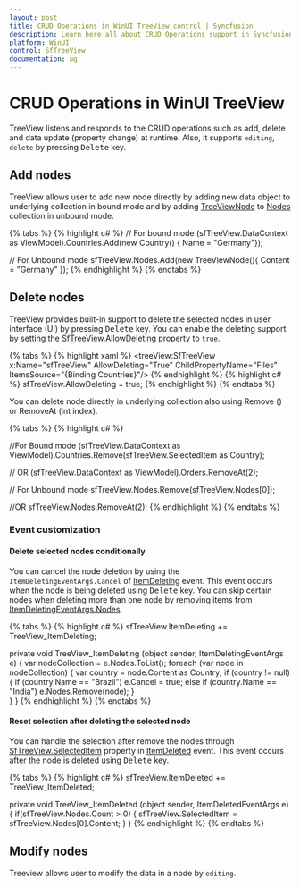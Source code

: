 ```yaml
---
layout: post
title: CRUD Operations in WinUI TreeView control | Syncfusion
description: Learn here all about CRUD Operations support in Syncfusion WinUI TreeView control and more details.
platform: WinUI
control: SfTreeView
documentation: ug
---
```


# CRUD Operations in WinUI TreeView

TreeView listens and responds to the CRUD operations such as add, delete and data update (property change) at runtime. Also, it supports `editing`, `delete` by pressing <kbd>Delete</kbd> key.

## Add nodes

TreeView allows user to add new node directly by adding new data object to underlying collection in bound mode and by adding [TreeViewNode](https://help.syncfusion.com/cr/winui/Syncfusion.UI.Xaml.TreeView.TreeViewNode.html) to [Nodes](https://help.syncfusion.com/cr/winui/Syncfusion.UI.Xaml.TreeView.SfTreeView.html#Syncfusion_UI_Xaml_TreeView_SfTreeView_Nodes) collection in unbound mode.

{% tabs %}
{% highlight c# %}
// For bound mode
(sfTreeView.DataContext as ViewModel).Countries.Add(new Country() { Name = "Germany"});

// For Unbound mode
sfTreeView.Nodes.Add(new TreeViewNode(){ Content = "Germany" });
{% endhighlight %}
{% endtabs %}

## Delete nodes

TreeView provides built-in support to delete the selected nodes in user interface (UI) by pressing <kbd>Delete</kbd> key. You can enable the deleting support by setting the [SfTreeView.AllowDeleting](https://help.syncfusion.com/cr/winui/Syncfusion.UI.Xaml.TreeView.SfTreeView.html#Syncfusion_UI_Xaml_TreeView_SfTreeView_AllowDeleting) property to `true`.

{% tabs %}
{% highlight xaml %}
<treeView:SfTreeView  
                x:Name="sfTreeView" 
				AllowDeleting="True"
				ChildPropertyName="Files"
                ItemsSource="{Binding Countries}"/>
{% endhighlight %}
{% highlight c# %}
sfTreeView.AllowDeleting = true;
{% endhighlight %}
{% endtabs %}

You can delete node directly in underlying collection also using Remove () or RemoveAt (int index).

{% tabs %}
{% highlight c# %}

//For Bound mode
(sfTreeView.DataContext as ViewModel).Countries.Remove(sfTreeView.SelectedItem as Country);

// OR
(sfTreeView.DataContext as ViewModel).Orders.RemoveAt(2);

// For Unbound mode
sfTreeView.Nodes.Remove(sfTreeView.Nodes[0]);

//OR
sfTreeView.Nodes.RemoveAt(2);
{% endhighlight %}
{% endtabs %}

### Event customization

#### Delete selected nodes conditionally

You can cancel the node deletion by using the `ItemDeletingEventArgs.Cancel` of [ItemDeleting](https://help.syncfusion.com/cr/winui/Syncfusion.UI.Xaml.TreeView.SfTreeView.html#Syncfusion_UI_Xaml_TreeView_SfTreeView_ItemDeleting) event. This event occurs when the node is being deleted using <kbd>Delete</kbd> key. You can skip certain nodes when deleting more than one node by removing items from [ItemDeletingEventArgs.Nodes](https://help.syncfusion.com/cr/winui/Syncfusion.UI.Xaml.TreeView.ItemDeletingEventArgs.html#Syncfusion_UI_Xaml_TreeView_ItemDeletingEventArgs_Nodes).

{% tabs %}
{% highlight c# %}
sfTreeView.ItemDeleting += TreeView_ItemDeleting;

private void TreeView_ItemDeleting (object sender, ItemDeletingEventArgs e)
{
    var nodeCollection = e.Nodes.ToList();
    foreach (var node in nodeCollection)
    {
        var country = node.Content as Country;
        if (country != null)
        {
            if (country.Name == "Brazil")
                e.Cancel = true;
            else if (country.Name == "India")
                e.Nodes.Remove(node);
        }        
    }
}
{% endhighlight %}
{% endtabs %}


#### Reset selection after deleting the selected node

You can handle the selection after remove the nodes through [SfTreeView.SelectedItem](https://help.syncfusion.com/cr/winui/Syncfusion.UI.Xaml.TreeView.SfTreeView.html#Syncfusion_UI_Xaml_TreeView_SfTreeView_SelectedItem) property in [ItemDeleted](https://help.syncfusion.com/cr/winui/Syncfusion.UI.Xaml.TreeView.SfTreeView.html#Syncfusion_UI_Xaml_TreeView_SfTreeView_ItemDeleted) event. This event occurs after the node is deleted using <kbd>Delete</kbd> key.

{% tabs %}
{% highlight c# %}
sfTreeView.ItemDeleted += TreeView_ItemDeleted;

private void TreeView_ItemDeleted (object sender, ItemDeletedEventArgs e)
{
    if(sfTreeView.Nodes.Count > 0)
    {
        sfTreeView.SelectedItem = sfTreeView.Nodes[0].Content;
    }
}
{% endhighlight %}
{% endtabs %}

## Modify nodes

Treeview allows user to modify the data in a node by `editing`.
